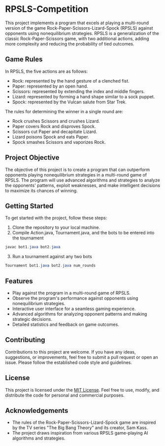 # RPSLS-Competition

This project implements a program that excels at playing a multi-round version of the game Rock-Paper-Scissors-Lizard-Spock (RPSLS) against opponents using nonequilibrium strategies. RPSLS is a generalization of the classic Rock-Paper-Scissors game, with two additional actions, adding more complexity and reducing the probability of tied outcomes.

## Game Rules

In RPSLS, the five actions are as follows:
- Rock: represented by the hand gesture of a clenched fist.
- Paper: represented by an open hand.
- Scissors: represented by extending the index and middle fingers.
- Lizard: represented by forming a hand shape similar to a sock puppet.
- Spock: represented by the Vulcan salute from Star Trek.

The rules for determining the winner in a single round are:
- Rock crushes Scissors and crushes Lizard.
- Paper covers Rock and disproves Spock.
- Scissors cut Paper and decapitate Lizard.
- Lizard poisons Spock and eats Paper.
- Spock smashes Scissors and vaporizes Rock.

## Project Objective

The objective of this project is to create a program that can outperform opponents playing nonequilibrium strategies in a multi-round game of RPSLS. The program will use advanced algorithms and strategies to analyze the opponents' patterns, exploit weaknesses, and make intelligent decisions to maximize its chances of winning.

## Getting Started

To get started with the project, follow these steps:

1. Clone the repository to your local machine.
2. Compile Action.java, Tournament.java, and the bots to be entered into the tournament

```java
javac bot1.java bot2.java 
```

3. Run a tournament against any two bots 
```java
Tournament bot1.java bot2.java num_rounds
```

## Features

- Play against the program in a multi-round game of RPSLS.
- Observe the program's performance against opponents using nonequilibrium strategies.
- Interactive user interface for a seamless gaming experience.
- Advanced algorithms for analyzing opponent patterns and making strategic decisions.
- Detailed statistics and feedback on game outcomes.

## Contributing

Contributions to this project are welcome. If you have any ideas, suggestions, or improvements, feel free to submit a pull request or open an issue. Please follow the established code style and guidelines.

## License

This project is licensed under the [MIT License](LICENSE). Feel free to use, modify, and distribute the code for personal and commercial purposes.

## Acknowledgements

- The rules of the Rock-Paper-Scissors-Lizard-Spock game are inspired by the TV series "The Big Bang Theory" and its creator, Sam Kass.
- The project draws inspiration from various RPSLS game-playing AI algorithms and strategies.

